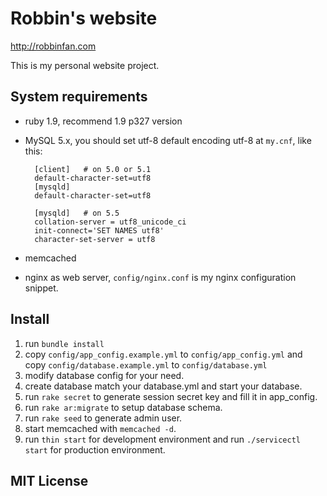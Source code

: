 # Robbin's website  

<http://robbinfan.com>

This is my personal website project.

## System requirements

* ruby 1.9, recommend 1.9 p327 version
* MySQL 5.x, you should set utf-8 default encoding utf-8 at `my.cnf`, like this:

        [client]   # on 5.0 or 5.1
        default-character-set=utf8
        [mysqld]
        default-character-set=utf8 

        [mysqld]   # on 5.5
        collation-server = utf8_unicode_ci
        init-connect='SET NAMES utf8'
        character-set-server = utf8

* memcached
* nginx as web server, `config/nginx.conf` is my nginx configuration snippet.

## Install
1. run `bundle install`
2. copy `config/app_config.example.yml` to `config/app_config.yml` and copy `config/database.example.yml` to `config/database.yml`
3. modify database config for your need.
4. create database match your database.yml and start your database.
5. run `rake secret` to generate session secret key and fill it in app_config.
6. run `rake ar:migrate` to setup database schema.
7. run `rake seed` to generate admin user.
8. start memcached with `memcached -d`.
9. run `thin start` for development environment and run `./servicectl start` for production environment.

## MIT License